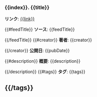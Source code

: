 ### {{index}}. {{title}}

**リンク**: [{{link}}]({{link}})

{{#feedTitle}}
**ソース**: {{feedTitle}}

{{/feedTitle}}
{{#creator}}
**著者**: {{creator}}

{{/creator}}
**公開日**: {{pubDate}}

{{#description}}
**概要**:
{{description}}

{{/description}}
{{#tags}}
**タグ**: {{tags}}

## {{/tags}}
